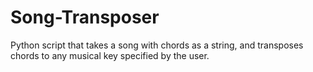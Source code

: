 # Song-Transposer
Python script that takes a song with chords as a string, and transposes chords to any musical key specified by the user.

